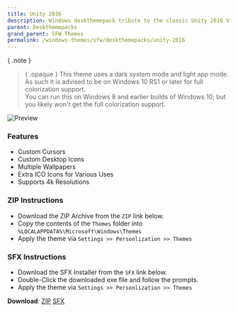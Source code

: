 ```yaml
---
title: Unity 2016
description: Windows deskthemepack tribute to the classic Unity 2016 Visual Stlye suite created by neiio
parent: Deskthemepacks
grand_parent: SFW Themes
permalink: /windows-themes/sfw/deskthemepacks/unity-2016
---
```


{ .note }
> { .opaque }
> This theme uses a dark system mode and light app mode. As such it is advised to be on Windows 10 RS1 or later for full colorization support.  
> You can run this on Windows 8 and earlier builds of Windows 10; but you likely won't get the full colorization support.

![Preview][Preview]

### Features

- Custom Cursors
- Custom Desktop Icons
- Multiple Wallpapers
- Extra ICO Icons for Various Uses
- Supports 4k Resolutions

### ZIP Instructions

- Download the ZIP Archive from the `ZIP` link below.
- Copy the contents of the `Themes` folder into `%LOCALAPPDATA%\Microsoft\Windows\Themes`
- Apply the theme via `Settings >> Personlization >> Themes`

### SFX Instructions

- Download the SFX Installer from the `SFX` link below.
- Double-Click the downloaded exe file and follow the prompts. 
- Apply the theme via `Settings >> Personlization >> Themes`

**Download**: [ZIP][ZIP] [SFX][SFX]

<!-- ////////////////////////////////////////////////////////////////////////////////////////////////////////////////////// -->

[Preview]: /Extras/Preview.bmp

<!-- ////////////////////////////////////////////////////////////////////////////////////////////////////////////////////// -->

[ZIP]: https://gitlab.com/the-back-room/deskthemepacks/sfw/unity-2016/-/archive/main/unity-2016-main.zip
[SFX]: https://github.com/The-Back-Room/Deskthemepacks/releases/download/1.0.0/Unity_2016.exe

<!-- ////////////////////////////////////////////////////////////////////////////////////////////////////////////////////// -->
